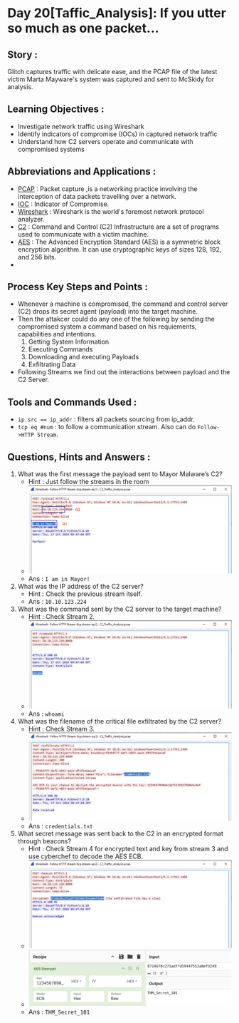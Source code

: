# Day 20[Taffic_Analysis]: If you utter so much as one packet...

## Story :
Glitch captures traffic with delicate ease, and the PCAP file of the latest victim Marta Mayware's system was captured and sent to McSkidy for analysis.

## Learning Objectives : 
- Investigate network traffic using Wireshark
- Identify indicators of compromise (IOCs) in captured network traffic
- Understand how C2 servers operate and communicate with compromised systems

## Abbreviations and Applications :
- [PCAP](https://linux.die.net/man/3/pcap) : Packet capture ,is a networking practice involving the interception of data packets travelling over a network.
- [IOC](https://www.crowdstrike.com/en-us/cybersecurity-101/threat-intelligence/indicators-of-compromise-ioc/) : Indicator of Compromise.
- [Wireshark](https://www.wireshark.org/about.html) : Wireshark is the world's foremost network protocol analyzer. 
- [C2](https://www.splunk.com/en_us/blog/learn/c2-command-and-control.html) : Command and Control (C2) Infrastructure are a set of programs used to communicate with a victim machine.
- [AES]() : The Advanced Encryption Standard (AES) is a symmetric block encryption algorithm. It can use cryptographic keys of sizes 128, 192, and 256 bits.
- 
## Process Key Steps and Points :
- Whenever a machine is compromised, the command and control server (C2) drops its secret agent (payload) into the target machine.
- Then the attakcer could do any one of the following by sending the compromised system a command based on his requiements, capabilities and intentions.
  1. Getting System Information
  2. Executing Commands
  3. Downloading and executing Payloads
  4. Exfiltrating Data
- Following Streams we find out the interactions between payload and the C2 Server.

## Tools and Commands Used :
- `ip.src == ip_addr` : filters all packets sourcing from ip_addr.
- `tcp eq #num` : to follow a communication stream. Also can do `Follow->HTTP Stream`.

## Questions, Hints and Answers :
1. What was the first message the payload sent to Mayor Malware’s C2?
   - Hint : Just follow the streams in the room
   - ![payload_message](/Screenshots/D20Q12.png)
   - Ans : `I am in Mayor!`
2. What was the IP address of the C2 server? 
   - Hint : Check the previous stream itself.
   - Ans : `10.10.123.224`
3. What was the command sent by the C2 server to the target machine? 
   - Hint : Check Stream 2.
   - ![commC2](/Screenshots/D20Q3.png)
   - Ans : `whoami`
4. What was the filename of the critical file exfiltrated by the C2 server? 
   - Hint : Check Stream 3.
   - ![exfil](/Screenshots/D20Q4.png)
   - Ans : `credentials.txt`
5. What secret message was sent back to the C2 in an encrypted format through beacons?
   - Hint : Check Stream 4 for encrypted text and key from stream 3 and use cyberchef to decode the AES ECB.
   - ![encrypt_text](/Screenshots/D20Q5a.png)
   - ![decrpt_text](/Screenshots/D20Q5.png)
   - Ans : `THM_Secret_101` 

